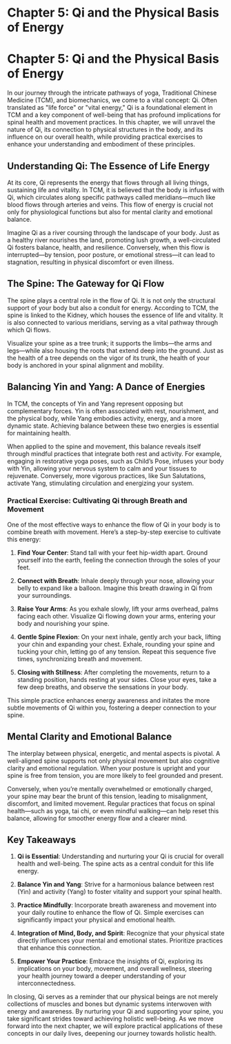 # Chapter 5: Qi and the Physical Basis of Energy

# Chapter 5: Qi and the Physical Basis of Energy

In our journey through the intricate pathways of yoga, Traditional Chinese Medicine (TCM), and biomechanics, we come to a vital concept: Qi. Often translated as "life force" or "vital energy," Qi is a foundational element in TCM and a key component of well-being that has profound implications for spinal health and movement practices. In this chapter, we will unravel the nature of Qi, its connection to physical structures in the body, and its influence on our overall health, while providing practical exercises to enhance your understanding and embodiment of these principles.

## Understanding Qi: The Essence of Life Energy

At its core, Qi represents the energy that flows through all living things, sustaining life and vitality. In TCM, it is believed that the body is infused with Qi, which circulates along specific pathways called meridians—much like blood flows through arteries and veins. This flow of energy is crucial not only for physiological functions but also for mental clarity and emotional balance.

Imagine Qi as a river coursing through the landscape of your body. Just as a healthy river nourishes the land, promoting lush growth, a well-circulated Qi fosters balance, health, and resilience. Conversely, when this flow is interrupted—by tension, poor posture, or emotional stress—it can lead to stagnation, resulting in physical discomfort or even illness. 

## The Spine: The Gateway for Qi Flow

The spine plays a central role in the flow of Qi. It is not only the structural support of your body but also a conduit for energy. According to TCM, the spine is linked to the Kidney, which houses the essence of life and vitality. It is also connected to various meridians, serving as a vital pathway through which Qi flows. 

Visualize your spine as a tree trunk; it supports the limbs—the arms and legs—while also housing the roots that extend deep into the ground. Just as the health of a tree depends on the vigor of its trunk, the health of your body is anchored in your spinal alignment and mobility.

## Balancing Yin and Yang: A Dance of Energies

In TCM, the concepts of Yin and Yang represent opposing but complementary forces. Yin is often associated with rest, nourishment, and the physical body, while Yang embodies activity, energy, and a more dynamic state. Achieving balance between these two energies is essential for maintaining health.

When applied to the spine and movement, this balance reveals itself through mindful practices that integrate both rest and activity. For example, engaging in restorative yoga poses, such as Child’s Pose, infuses your body with Yin, allowing your nervous system to calm and your tissues to rejuvenate. Conversely, more vigorous practices, like Sun Salutations, activate Yang, stimulating circulation and energizing your system.

### Practical Exercise: Cultivating Qi through Breath and Movement

One of the most effective ways to enhance the flow of Qi in your body is to combine breath with movement. Here’s a step-by-step exercise to cultivate this energy:

1. **Find Your Center**: Stand tall with your feet hip-width apart. Ground yourself into the earth, feeling the connection through the soles of your feet.

2. **Connect with Breath**: Inhale deeply through your nose, allowing your belly to expand like a balloon. Imagine this breath drawing in Qi from your surroundings.

3. **Raise Your Arms**: As you exhale slowly, lift your arms overhead, palms facing each other. Visualize Qi flowing down your arms, entering your body and nourishing your spine.

4. **Gentle Spine Flexion**: On your next inhale, gently arch your back, lifting your chin and expanding your chest. Exhale, rounding your spine and tucking your chin, letting go of any tension. Repeat this sequence five times, synchronizing breath and movement.

5. **Closing with Stillness**: After completing the movements, return to a standing position, hands resting at your sides. Close your eyes, take a few deep breaths, and observe the sensations in your body.

This simple practice enhances energy awareness and initates the more subtle movements of Qi within you, fostering a deeper connection to your spine.

## Mental Clarity and Emotional Balance

The interplay between physical, energetic, and mental aspects is pivotal. A well-aligned spine supports not only physical movement but also cognitive clarity and emotional regulation. When your posture is upright and your spine is free from tension, you are more likely to feel grounded and present. 

Conversely, when you’re mentally overwhelmed or emotionally charged, your spine may bear the brunt of this tension, leading to misalignment, discomfort, and limited movement. Regular practices that focus on spinal health—such as yoga, tai chi, or even mindful walking—can help reset this balance, allowing for smoother energy flow and a clearer mind.

## Key Takeaways

1. **Qi is Essential**: Understanding and nurturing your Qi is crucial for overall health and well-being. The spine acts as a central conduit for this life energy.
   
2. **Balance Yin and Yang**: Strive for a harmonious balance between rest (Yin) and activity (Yang) to foster vitality and support your spinal health.

3. **Practice Mindfully**: Incorporate breath awareness and movement into your daily routine to enhance the flow of Qi. Simple exercises can significantly impact your physical and emotional health.

4. **Integration of Mind, Body, and Spirit**: Recognize that your physical state directly influences your mental and emotional states. Prioritize practices that enhance this connection.

5. **Empower Your Practice**: Embrace the insights of Qi, exploring its implications on your body, movement, and overall wellness, steering your health journey toward a deeper understanding of your interconnectedness.

In closing, Qi serves as a reminder that our physical beings are not merely collections of muscles and bones but dynamic systems interwoven with energy and awareness. By nurturing your Qi and supporting your spine, you take significant strides toward achieving holistic well-being. As we move forward into the next chapter, we will explore practical applications of these concepts in our daily lives, deepening our journey towards holistic health.